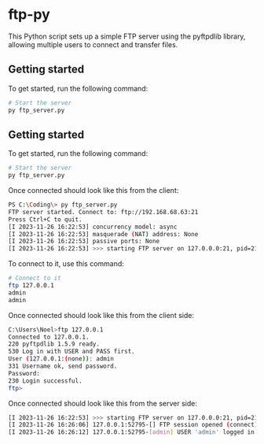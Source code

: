 # ftp-py
This Python script sets up a simple FTP server using the pyftpdlib library, allowing multiple users to connect and transfer files.

## Getting started
To get started, run the following command:

```bash
# Start the server
py ftp_server.py
```

## Getting started
To get started, run the following command:

```bash
# Start the server
py ftp_server.py
```

Once connected should look like this from the client:

```bash
PS C:\Coding\> py ftp_server.py
FTP server started. Connect to: ftp://192.168.68.63:21
Press Ctrl+C to quit.
[I 2023-11-26 16:22:53] concurrency model: async
[I 2023-11-26 16:22:53] masquerade (NAT) address: None
[I 2023-11-26 16:22:53] passive ports: None
[I 2023-11-26 16:22:53] >>> starting FTP server on 127.0.0.0:21, pid=21604 <<<
```

To connect to it, use this command:

```bash
# Connect to it
ftp 127.0.0.1
admin
admin
```

Once connected should look like this from the client side:

```bash
C:\Users\Noel>ftp 127.0.0.1
Connected to 127.0.0.1.
220 pyftpdlib 1.5.9 ready.
530 Log in with USER and PASS first.
User (127.0.0.1:(none)): admin
331 Username ok, send password.
Password:
230 Login successful.
ftp>
```

Once connected should look like this from the server side:

```bash
[I 2023-11-26 16:22:53] >>> starting FTP server on 127.0.0.0:21, pid=21604 <<<
[I 2023-11-26 16:26:06] 127.0.0.1:52795-[] FTP session opened (connect)
[I 2023-11-26 16:26:12] 127.0.0.1:52795-[admin] USER 'admin' logged in.
```